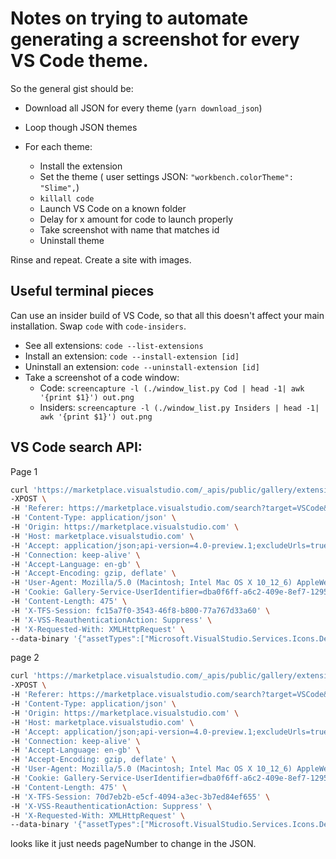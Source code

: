 # Notes on trying to automate generating a screenshot for every VS Code theme.

So the general gist should be:

* Download all JSON for every theme (`yarn download_json`)
* Loop though JSON themes
* For each theme:

  - Install the extension
  - Set the theme ( user settings JSON: `"workbench.colorTheme": "Slime",`)
  - `killall code`
  - Launch VS Code on a known folder
  - Delay for x amount for code to launch properly
  - Take screenshot with name that matches id
  - Uninstall theme

Rinse and repeat. Create a site with images.

## Useful terminal pieces

Can use an insider build of VS Code, so that all this doesn't affect your main installation. Swap `code` with `code-insiders`.

* See all extensions: `code --list-extensions`
* Install an extension: `code --install-extension [id]`
* Uninstall an extension: `code --uninstall-extension [id]`
* Take a screenshot of a code window:
  - Code: `screencapture -l (./window_list.py Cod | head -1| awk '{print $1}') out.png`
  - Insiders: `screencapture -l (./window_list.py Insiders | head -1| awk '{print $1}') out.png`

## VS Code search API:

Page 1
```sh
curl 'https://marketplace.visualstudio.com/_apis/public/gallery/extensionquery' \
-XPOST \
-H 'Referer: https://marketplace.visualstudio.com/search?target=VSCode&category=Themes&sortBy=Downloads' \
-H 'Content-Type: application/json' \
-H 'Origin: https://marketplace.visualstudio.com' \
-H 'Host: marketplace.visualstudio.com' \
-H 'Accept: application/json;api-version=4.0-preview.1;excludeUrls=true' \
-H 'Connection: keep-alive' \
-H 'Accept-Language: en-gb' \
-H 'Accept-Encoding: gzip, deflate' \
-H 'User-Agent: Mozilla/5.0 (Macintosh; Intel Mac OS X 10_12_6) AppleWebKit/604.1.28 (KHTML, like Gecko) Version/11.0 Safari/604.1.28' \
-H 'Cookie: Gallery-Service-UserIdentifier=dba0f6ff-a6c2-409e-8ef7-1295627dee8c; _ga=GA1.3.2093659710.1473526659; Market_SelectedTab=VSCode; Gallery-Service-UserIdentifier=dba0f6ff-a6c2-409e-8ef7-1295627dee8c; returnCDNURL=True; icxid=1487427689384-1303146671040768; VstsSession={"PersistentSessionId":"9d1d2079-e6d3-40c6-99a6-7896aa0cc42c","PendingAuthenticationSessionId":"00000000-0000-0000-0000-000000000000","CurrentAuthenticationSessionId":"b4715319-f54b-4baa-97fb-0b5d14187f3b"}; AMCV_EA76ADE95776D2EC7F000101%40AdobeOrg=T; _ga=GA1.2.2093659710.1473526659; MSFPC=ID=c09dc1db3fe4154d891dae1ef448f626&CS=1&LV=201609&V=1' \
-H 'Content-Length: 475' \
-H 'X-TFS-Session: fc15a7f0-3543-46f8-b800-77a767d33a60' \
-H 'X-VSS-ReauthenticationAction: Suppress' \
-H 'X-Requested-With: XMLHttpRequest' \
--data-binary '{"assetTypes":["Microsoft.VisualStudio.Services.Icons.Default","Microsoft.VisualStudio.Services.Icons.Branding","Microsoft.VisualStudio.Services.Icons.Small"],"filters":[{"criteria":[{"filterType":8,"value":"Microsoft.VisualStudio.Code"},{"filterType":10,"value":"target:\"Microsoft.VisualStudio.Code\" "},{"filterType":12,"value":"5122"},{"filterType":5,"value":"Themes"}],"direction":2,"pageSize":54,"pageNumber":1,"sortBy":4,"sortOrder":0,"pagingToken":null}],"flags":870}'
```

page 2
``` sh
curl 'https://marketplace.visualstudio.com/_apis/public/gallery/extensionquery' \
-XPOST \
-H 'Referer: https://marketplace.visualstudio.com/search?target=VSCode&category=Themes&sortBy=Downloads' \
-H 'Content-Type: application/json' \
-H 'Origin: https://marketplace.visualstudio.com' \
-H 'Host: marketplace.visualstudio.com' \
-H 'Accept: application/json;api-version=4.0-preview.1;excludeUrls=true' \
-H 'Connection: keep-alive' \
-H 'Accept-Language: en-gb' \
-H 'Accept-Encoding: gzip, deflate' \
-H 'User-Agent: Mozilla/5.0 (Macintosh; Intel Mac OS X 10_12_6) AppleWebKit/604.1.28 (KHTML, like Gecko) Version/11.0 Safari/604.1.28' \
-H 'Cookie: Gallery-Service-UserIdentifier=dba0f6ff-a6c2-409e-8ef7-1295627dee8c; _ga=GA1.3.2093659710.1473526659; Market_SelectedTab=VSCode; Gallery-Service-UserIdentifier=dba0f6ff-a6c2-409e-8ef7-1295627dee8c; returnCDNURL=True; icxid=1487427689384-1303146671040768; VstsSession={"PersistentSessionId":"9d1d2079-e6d3-40c6-99a6-7896aa0cc42c","PendingAuthenticationSessionId":"00000000-0000-0000-0000-000000000000","CurrentAuthenticationSessionId":"b4715319-f54b-4baa-97fb-0b5d14187f3b"}; AMCV_EA76ADE95776D2EC7F000101%40AdobeOrg=T; _ga=GA1.2.2093659710.1473526659; MSFPC=ID=c09dc1db3fe4154d891dae1ef448f626&CS=1&LV=201609&V=1' \
-H 'Content-Length: 475' \
-H 'X-TFS-Session: 70d7eb2b-e5cf-4094-a3ec-3b7ed84ef655' \
-H 'X-VSS-ReauthenticationAction: Suppress' \
-H 'X-Requested-With: XMLHttpRequest' \
--data-binary '{"assetTypes":["Microsoft.VisualStudio.Services.Icons.Default","Microsoft.VisualStudio.Services.Icons.Branding","Microsoft.VisualStudio.Services.Icons.Small"],"filters":[{"criteria":[{"filterType":8,"value":"Microsoft.VisualStudio.Code"},{"filterType":10,"value":"target:\"Microsoft.VisualStudio.Code\" "},{"filterType":12,"value":"5122"},{"filterType":5,"value":"Themes"}],"direction":2,"pageSize":54,"pageNumber":2,"sortBy":4,"sortOrder":0,"pagingToken":null}],"flags":870}'
```

looks like it just needs pageNumber to change in the JSON.
